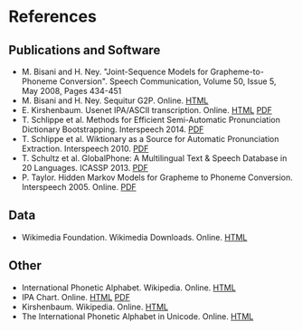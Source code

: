 # References

## Publications and Software

* M. Bisani and H. Ney. "Joint-Sequence Models for Grapheme-to-Phoneme Conversion". Speech Communication, Volume 50, Issue 5, May 2008, Pages 434-451
* M. Bisani and H. Ney. Sequitur G2P. Online. [HTML](https://www-i6.informatik.rwth-aachen.de/web/Software/g2p.html)
* E. Kirshenbaum. Usenet IPA/ASCII transcription. Online. [HTML](http://www.kirshenbaum.net/IPA/) [PDF](http://www.kirshenbaum.net/IPA/ascii-ipa.pdf)
* T. Schlippe et al. Methods for Efficient Semi-Automatic Pronunciation Dictionary Bootstrapping. Interspeech 2014. [PDF](http://csl.anthropomatik.kit.edu/downloads/Interspeech2014-Schlippe_SemiAutomaticDictBootstrapping.pdf)
* T. Schlippe et al. Wiktionary as a Source for Automatic Pronunciation Extraction. Interspeech 2010. [PDF](http://csl.uni-bremen.de/cms/publications/bibtexbrowser.php?key=schlippe2010wiktionary&bib=publications/csl_all_publications.bib)
* T. Schultz et al. GlobalPhone: A Multilingual Text & Speech Database in 20 Languages. ICASSP 2013. [PDF](http://csl.uni-bremen.de/GlobalPhone/paper/globalPhone_ICASSP2013.pdf)
* P. Taylor. Hidden Markov Models for Grapheme to Phoneme Conversion. Interspeech 2005. Online. [PDF](http://mi.eng.cam.ac.uk/~pat40/eurospeech05_form_04.pdf)

## Data

* Wikimedia Foundation. Wikimedia Downloads. Online. [HTML](https://dumps.wikimedia.org/backup-index.html)

## Other

* International Phonetic Alphabet. Wikipedia. Online. [HTML](https://en.wikipedia.org/wiki/International_Phonetic_Alphabet)
* IPA Chart. Online. [HTML](https://www.internationalphoneticassociation.org/content/ipa-chart) [PDF](https://www.internationalphoneticassociation.org/sites/default/files/IPA_Kiel_2015.pdf)
* Kirshenbaum. Wikipedia. Online. [HTML](https://en.wikipedia.org/wiki/Kirshenbaum)
* The International Phonetic Alphabet in Unicode. Online. [HTML](http://www.phon.ucl.ac.uk/home/wells/ipa-unicode.htm)


